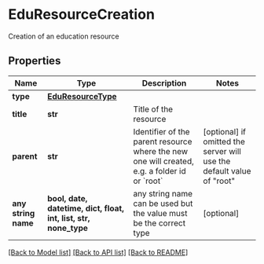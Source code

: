 # EduResourceCreation

Creation of an education resource

## Properties
Name | Type | Description | Notes
------------ | ------------- | ------------- | -------------
**type** | [**EduResourceType**](EduResourceType.md) |  | 
**title** | **str** | Title of the resource | 
**parent** | **str** | Identifier of the parent resource where the new one will created, e.g. a folder id or &#x60;root&#x60; | [optional]  if omitted the server will use the default value of "root"
**any string name** | **bool, date, datetime, dict, float, int, list, str, none_type** | any string name can be used but the value must be the correct type | [optional]

[[Back to Model list]](../README.md#documentation-for-models) [[Back to API list]](../README.md#documentation-for-api-endpoints) [[Back to README]](../README.md)


